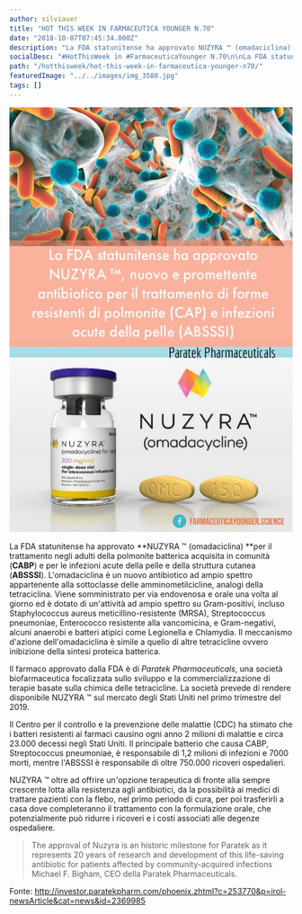 ```yaml
---
author: silviaver
title: "HOT THIS WEEK IN FARMACEUTICA YOUNGER N.70"
date: "2018-10-07T07:45:34.000Z"
description: "La FDA statunitense ha approvato NUZYRA ™ (omadaciclina) per il trattamento negli adulti della polmonite batterica acquisita in comunità (CABP) e per le infezioni acute della pelle e della struttura cutanea (ABSSSI). L'omadaciclina è un nuovo antibiotico ad ampio spettro appartenente alla sottoclasse delle amminometilcicline, analogi della tetraciclina. Viene somministrato per via endovenosa e orale una volta al giorno ed è dotato di un'attività ad ampio spettro."
socialDesc: "#HotThisWeek in #FarmaceuticaYounger N.70\n\nLa FDA statunitense ha approvato NUZYRA ™ (omadaciclina) per il trattamento negli adulti della polmonite batterica acquisita in comunità (CABP) e per le infezioni acute della pelle e della struttura cutanea (ABSSSI). L'omadaciclina è un nuovo antibiotico ad ampio spettro appartenente alla sottoclasse delle amminometilcicline, analogi della tetraciclina. Viene somministrato per via endovenosa e orale una volta al giorno ed è dotato di un'attività ad ampio spettro.\n\nIl farmaco approvato dalla FDA è di Paratek Pharmaceuticals, una società biofarmaceutica focalizzata sullo sviluppo e la commercializzazione di terapie basate sulla chimica delle tetracicline. \n\nNUZYRA ™ oltre ad offrire un'opzione terapeutica di fronte alla sempre crescente lotta alla resistenza agli antibiotici, da la possibilità ai medici di trattare pazienti con la flebo, nel primo periodo di cura, per poi trasferirli a casa dove completeranno il trattamento con la formulazione orale, che potenzialmente può ridurre i ricoveri e i costi associati alle degenze ospedaliere. \n\n\"The approval of Nuzyra is an historic milestone for Paratek as it represents 20 years of research and development of this life-saving antibiotic for patients affected by community-acquired infections\" Michael F. Bigham, CEO della Paratek Pharmaceuticals.\n\nPer approfondimenti clicca il link in basso e non perderti tutti gli appuntamenti con la #HotThisWeek, la rubrica con le notizie più #Hot sul panorama internazionale del Farmaceutico. Ogni #domenica, solo su #FarmaceuticaYounger!!!"
path: "/hotthisweek/hot-this-week-in-farmaceutica-younger-n70/"
featuredImage: "../../images/img_3588.jpg"
tags: []
---
```


![](../../images/img_3588.jpg)

La FDA statunitense ha approvato **NUZYRA ™ (omadaciclina) **per il trattamento negli adulti della polmonite batterica acquisita in comunità (**CABP**) e per le infezioni acute della pelle e della struttura cutanea (**ABSSSI**). L'omadaciclina è un nuovo antibiotico ad ampio spettro appartenente alla sottoclasse delle amminometilcicline, analogi della tetraciclina. Viene somministrato per via endovenosa e orale una volta al giorno ed è dotato di un'attività ad ampio spettro su Gram-positivi, incluso Staphylococcus aureus meticillino-resistente (MRSA), Streptococcus pneumoniae, Enterococco resistente alla vancomicina, e Gram-negativi, alcuni anaerobi e batteri atipici come Legionella e Chlamydia. Il meccanismo d'azione dell'omadaciclina è simile a quello di altre tetracicline ovvero inibizione della sintesi proteica batterica.

Il farmaco approvato dalla FDA è di _Paratek Pharmaceuticals_, una società biofarmaceutica focalizzata sullo sviluppo e la commercializzazione di terapie basate sulla chimica delle tetracicline. La società prevede di rendere disponibile NUZYRA ™ sul mercato degli Stati Uniti nel primo trimestre del 2019.

Il Centro per il controllo e la prevenzione delle malattie (CDC) ha stimato che i batteri resistenti ai farmaci causino ogni anno 2 milioni di malattie e circa 23.000 decessi negli Stati Uniti. Il principale batterio che causa CABP, Streptococcus pneumoniae, è responsabile di 1,2 milioni di infezioni e 7000 morti, mentre l'ABSSSI è responsabile di oltre 750.000 ricoveri ospedalieri.

NUZYRA ™ oltre ad offrire un'opzione terapeutica di fronte alla sempre crescente lotta alla resistenza agli antibiotici, da la possibilità ai medici di trattare pazienti con la flebo, nel primo periodo di cura, per poi trasferirli a casa dove completeranno il trattamento con la formulazione orale, che potenzialmente può ridurre i ricoveri e i costi associati alle degenze ospedaliere.

> The approval of Nuzyra is an historic milestone for Paratek as it represents 20 years of research and development of this life-saving antibiotic for patients affected by community-acquired infections Michael F. Bigham, CEO della Paratek Pharmaceuticals.

Fonte: http://investor.paratekpharm.com/phoenix.zhtml?c=253770&p=irol-newsArticle&cat=news&id=2369985
